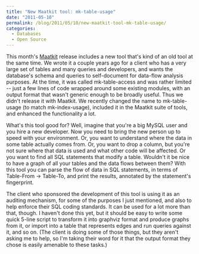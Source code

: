 ```yaml
---
title: "New Maatkit tool: mk-table-usage"
date: "2011-05-10"
permalink: /blog/2011/05/10/new-maatkit-tool-mk-table-usage/
categories:
  - Databases
  - Open Source
---
```

This month's [Maatkit][1] release includes a new tool that's kind of an old tool at the same time. We wrote it a couple years ago for a client who has a very large set of tables and many queries and developers, and wants the database's schema and queries to self-document for data-flow analysis purposes. At the time, it was called mk-table-access and was rather limited -- just a few lines of code wrapped around some existing modules, with an output format that wasn't generic enough to be broadly useful. Thus we didn't release it with Maatkit. We recently changed the name to mk-table-usage (to match mk-index-usage), included it in the Maatkit suite of tools, and enhanced the functionality a lot.

What's this tool good for? Well, imagine that you're a big MySQL user and you hire a new developer. Now you need to bring the new person up to speed with your environment. Or, you want to understand where the data in some table actually comes from. Or, you want to drop a column, but you're not sure where that data is used and what other code will be affected. Or you want to find all SQL statements that modify a table. Wouldn't it be nice to have a graph of all your tables and the data flows between them? With this tool you can parse the flow of data in SQL statements, in terms of Table-From &rarr; Table-To, and print the results, annotated by the statement's fingerprint.

The client who sponsored the development of this tool is using it as an auditing mechanism, for some of the purposes I just mentioned, and also to help enforce their SQL coding standards. It can be used for a lot more than that, though. I haven't done this yet, but it should be easy to write some quick 5-line script to transform it into graphviz format and produce graphs from it, or import into a table that represents edges and run queries against it, and so on. (The client is doing some of those things, but they aren't asking me to help, so I'm taking their word for it that the output format they chose is easily amenable to these tasks.)

 [1]: http://www.maatkit.org/
